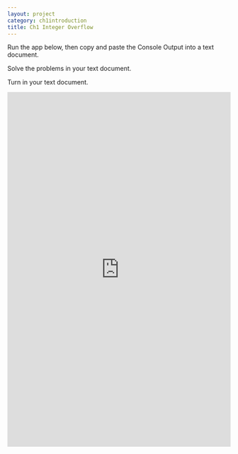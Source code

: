 ```yaml
---
layout: project
category: ch1introduction
title: Ch1 Integer Overflow
---
```




  <!-- Download and then run this Java project: [https://github.com/ohiofi/Integer-Overflow-Practice](https://github.com/ohiofi/Integer-Overflow-Practice)

  You do not need to change the code.-->

  Run the app below, then copy and paste the Console Output into a text document.

  Solve the problems in your text document.

  Turn in your text document.

<iframe height="800px" width="100%" src="https://repl.it/@JustinRiley1/IntOverflowGenerator?lite=true" scrolling="no" frameborder="no" allowtransparency="true" allowfullscreen="true" sandbox="allow-forms allow-pointer-lock allow-popups allow-same-origin allow-scripts allow-modals"></iframe>
